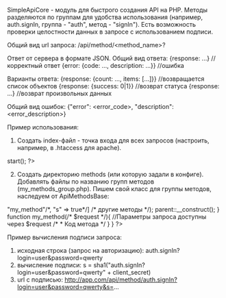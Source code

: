 SimpleApiCore - модуль для быстрого создания API на PHP.
Методы разделяются по группам для удобства использования (например, auth.signIn, группа  - "auth", метод - "signIn").
Есть возможность проверки целостности данных в запросе с использованием подписи.

Общий вид url запроса:
<domain>/api/method/<method_name>?<parameters>

Ответ от сервера в формате JSON.
Общий вид ответа:
{response: ...} //корректный ответ
{error: {code: ..., description: ...}} //ошибка

Варианты ответа:
{response: {count: ..., items: [...]}} //возвращается список объектов
{response: {success: 0|1}} //возврат статуса
{response: ...} //возврат произвольных данных

Общий вид ошибок:
{"error": <error_code>, "description": <error_description>}

Пример использования:
1. Создать index-файл - точка входа для всех запросов (настроить, например, в .htaccess для apache).
<?php
    include_once("lib/SimpleApiCore/SimpleApiCore.php");
    $api_config = array(
        $_SERVER["DOCUMENT_ROOT"], //рабочая директория для файлов API
        "methods", //имя директории, в которой будут храниться файлы с методами (по умолчанию - "methods")
        array("test"), //список имен груп методов API
        "test_secret" //секретная строка для подписывания запросов
    );
    $api_core = new SimpleApiCore($api_config);
    $api_core->start();
?>

2. Создать директорию methods (или которую задали в конфиге). Добавлять файлы по названию групп методов (my_methods_group.php).
Пишем свой класс для группы методов, наследуем от ApiMethodsBase:
<?php
    include_once("/path_to_lib/SimpleApiCore/ApiMethodsBase.php");
    class my_methods_group extends ApiMethodsBase {
        function __construct(){
            /*
             * $methods_list - массив конфигураций методов
             * name - имя метода
             * s - true или false, требование проверки подписи запроса
             */
            parent::$methods_list = array(["name" => "my_method"/*, "s" => true*/] /* другие методы */);
            parent::__construct();
        }

        function my_method(/* $request */){
            //Параметры запроса доступны через $request

            /*
             * Код метода
             */
        }
    }
?>

Пример вычисления подписи запроса:
1. исходная строка (запрос на авторизацию):
auth.signIn?login=user&password=qwerty
2. вычисление подписи:
s = sha1("auth.signIn?login=user&password=qwerty" + client_secret)
3. url с подписью:
http://app.com/api/method/auth.signIn?login=user&password=qwerty&s=...